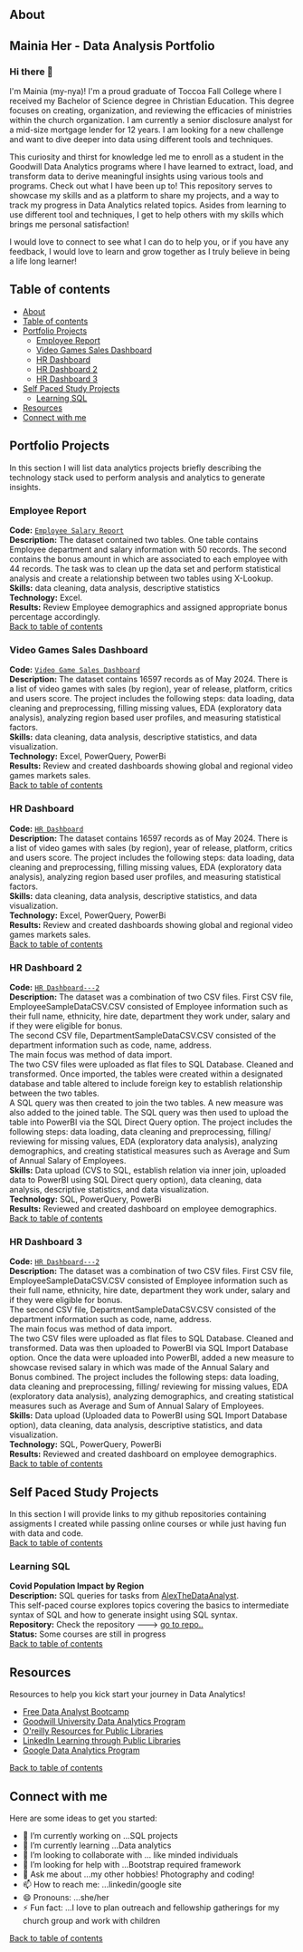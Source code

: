 ## About
## Mainia Her - Data Analysis Portfolio
### Hi there 👋
I'm Mainia (my-nya)! I'm a proud graduate of Toccoa Fall College where I received my Bachelor of Science degree in Christian Education. This degree focuses on creating, organization, and reviewing the efficacies of ministries within the church organization. I am currently a senior disclosure analyst for a mid-size mortgage lender for 12 years. I am looking for a new challenge and want to dive deeper into data using different tools and techniques.
</p>
<p></p>
This curiosity and thirst for knowledge led me to enroll as a student in the Goodwill Data Analytics programs where I have learned to extract, load, and transform data to derive meaningful insights using various tools and programs. Check out what I have been up to! This repository serves to showcase my skills and as a platform to share my projects, and a way to track my progress in Data Analytics related topics. Asides from learning to use different tool and techniques, I get to help others with my skills which brings me personal satisfaction! 
</p>
<p>
I would love to connect to see what I can do to help you, or if you have any feedback, I would love to learn and grow together as I truly believe in being a life long learner!
</p>


## Table of contents
- [About](#about)
- [Table of contents](#table-of-contents)
- [Portfolio Projects](#portfolio-projects)
  	+ [Employee Report](#employee-report)
  	+ [Video Games Sales Dashboard](#video-games-sales-dashboard)
  	+ [HR Dashboard](#hr-dashboard)
  	+ [HR Dashboard 2](#hr-dashboard-2)
  	+ [HR Dashboard 3](#hr-dashboard-3)
- [Self Paced Study Projects](#self-paced-study-projects)
	+ [Learning SQL](#Learning-SQL)
- [Resources](#resources)	
- [Connect with me](#connect-with-me)

## Portfolio Projects
In this section I will list data analytics projects briefly describing the technology stack used to perform analysis and analytics to generate insights.

### Employee Report
**Code:** [`Employee Salary Report`](https://github.com/mher12/ExcelSalesReport/tree/main)    
**Description:** The dataset contained two tables. One table contains Employee department and salary information with 50 records. The second contains the bonus amount in which are associated to each employee with 44 records. The task was to clean up the data set and perform statistical analysis and create a relationship between two tables using X-Lookup.   
**Skills:** data cleaning, data analysis, descriptive statistics  
**Technology:** Excel.  
**Results:** Review Employee demographics and assigned appropriate bonus percentage accordingly.  
[Back to table of contents](#table-of-contents)

### Video Games Sales Dashboard
**Code:** [`Video Game Sales Dashboard`](https://github.com/mher12/VideoGameSalesDashboard)    
**Description:** The dataset contains 16597 records as of May 2024. There is a list of video games with sales (by region), year of release, platform, critics and users score. The project includes the following steps: data loading, data cleaning and preprocessing, filling missing values, EDA (exploratory data analysis), analyzing region based user profiles, and measuring statistical factors.  
**Skills:** data cleaning, data analysis, descriptive statistics, and data visualization.  
**Technology:** Excel, PowerQuery, PowerBi  
**Results:** Review and created dashboards showing global and regional video games markets sales.  
[Back to table of contents](#table-of-contents)

### HR Dashboard 
**Code:** [`HR Dashboard`](https://github.com/mher12/HR-Dashboard)    
**Description:** The dataset contains 16597 records as of May 2024. There is a list of video games with sales (by region), year of release, platform, critics and users score. The project includes the following steps: data loading, data cleaning and preprocessing, filling missing values, EDA (exploratory data analysis), analyzing region based user profiles, and measuring statistical factors.  
**Skills:** data cleaning, data analysis, descriptive statistics, and data visualization.  
**Technology:** Excel, PowerQuery, PowerBi  
**Results:** Review and created dashboards showing global and regional video games markets sales.  
[Back to table of contents](#table-of-contents)

### HR Dashboard 2

**Code:** [`HR Dashboard---2`](https://github.com/mher12/HR-Dashboard)    
**Description:** The dataset was a combination of two CSV files. 
First CSV file, EmployeeSampleDataCSV.CSV consisted of Employee information such as their full name, ethnicity, hire date, department they work under, salary and if they were eligible for bonus.  
The second CSV file, DepartmentSampleDataCSV.CSV consisted of the department information such as code, name, address.   
The main focus was method of data import.  
The two CSV files were uploaded as flat files to SQL Database. Cleaned and transformed. Once imported, the tables were created within a designated database and table altered to include foreign key to establish relationship between the two tables.  
A SQL query was then created to join the two tables. A new measure was also added to the joined table. 
The SQL query was then used to upload the table into PowerBI via the SQL Direct Query option.
The project includes the following steps: data loading, data cleaning and preprocessing, filling/ reviewing for missing values, EDA (exploratory data analysis), analyzing demographics, and creating statistical measures such as Average and Sum of Annual Salary of Employees.   
**Skills:** Data upload (CVS to SQL, establish relation via inner join, uploaded data to PowerBI using SQL Direct query option), data cleaning, data analysis, descriptive statistics, and data visualization.  
**Technology:** SQL, PowerQuery, PowerBi  
**Results:** Reviewed and created dashboard on employee demographics.  
[Back to table of contents](#table-of-contents)

### HR Dashboard 3

**Code:** [`HR Dashboard---2`](https://github.com/mher12/HR-Dashboard)    
**Description:** The dataset was a combination of two CSV files. 
First CSV file, EmployeeSampleDataCSV.CSV consisted of Employee information such as their full name, ethnicity, hire date, department they work under, salary and if they were eligible for bonus.  
The second CSV file, DepartmentSampleDataCSV.CSV consisted of the department information such as code, name, address.   
The main focus was method of data import.  
The two CSV files were uploaded as flat files to SQL Database. Cleaned and transformed.
Data was then uploaded to PowerBI via SQL Import Database option. Once the data were uploaded into PowerBI, added a new measure to showcase revised salary in which was made of the Annual Salary and Bonus combined. 
The project includes the following steps: data loading, data cleaning and preprocessing, filling/ reviewing for missing values, EDA (exploratory data analysis), analyzing demographics, and creating statistical measures such as Average and Sum of Annual Salary of Employees.   
**Skills:** Data upload (Uploaded data to PowerBI using SQL Import Database option), data cleaning, data analysis, descriptive statistics, and data visualization.  
**Technology:** SQL, PowerQuery, PowerBi  
**Results:** Reviewed and created dashboard on employee demographics.  
[Back to table of contents](#table-of-contents)


## Self Paced Study Projects
In this section I will provide links to my github repositories containing assigments I created while passing online courses or while just having fun with data and code.  
[Back to table of contents](#table-of-contents)

### Learning SQL
**Covid Population Impact by Region**  
**Description:** SQL queries for tasks from [AlexTheDataAnalyst](https://www.youtube.com/watch?v=qfyynHBFOsM&list=PLUaB-1hjhk8H48Pj32z4GZgGWyylqv85fttps://karpov.courses/simulator-ab).  
This self-paced course explores topics covering the basics to intermediate syntax of SQL and how to generate insight using SQL syntax.   
**Repository:** Check the repository ---> [go to repo..](https://github.com/mher12/PortfolioProjectsSQL/tree/main)   
**Status:** Some courses are still in progress  
[Back to table of contents](#table-of-contents)

## Resources
Resources to help you kick start your journey in Data Analytics!  
- [Free Data Analyst Bootcamp](https://www.youtube.com/watch?v=rGx1QNdYzvs&list=PLUaB-1hjhk8FE_XZ87vPPSfHqb6OcM0cF)
- [Goodwill University Data Analytics Program](https://goodwillsp.org/services/goodwill-university/it-training/data-analytics-training/)
- [O'reilly Resources for Public Libraries](https://www.cmlibrary.org/research-and-learn/oreilly-public-libraries)
- [LinkedIn Learning through Public Libraries](https://www.linkedin.com/learning-login/go?original_referer=https%3A%2F%2Fwww.google.com%2F)
- [Google Data Analytics Program](https://www.coursera.org/google-certificates/data-analytics-certificate?utm_medium=sem&utm_source=gg&utm_campaign=B2C_NAMER_google-data-analytics_google_FTCOF_professional-certificates_country-US&campaignid=12504215975&adgroupid=122709142687&device=c&keyword=google%20analytics%20certification%20free&matchtype=b&network=g&devicemodel=&adposition=&creativeid=696354661336&hide_mobile_promo&gad_source=1&gclid=Cj0KCQjw3tCyBhDBARIsAEY0XNmwwHzNr2zj_DzFwnhIPMygfhHjb0m7gYJgqrDAc6m4dOQ8fr2Y4XUaAnh6EALw_wcB)

[Back to table of contents](#table-of-contents)

## Connect with me


Here are some ideas to get you started:

- 🔭 I’m currently working on ...SQL projects
- 🌱 I’m currently learning ...Data analytics
- 👯 I’m looking to collaborate with ... like minded individuals
- 🤔 I’m looking for help with ...Bootstrap required framework
- 💬 Ask me about ...my other hobbies! Photography and coding!
- 📫 How to reach me: ...linkedin/google site
- 😄 Pronouns: ...she/her
- ⚡ Fun fact: ...I love to plan outreach and fellowship gatherings for my church group and work with children  

[Back to table of contents](#table-of-contents)
